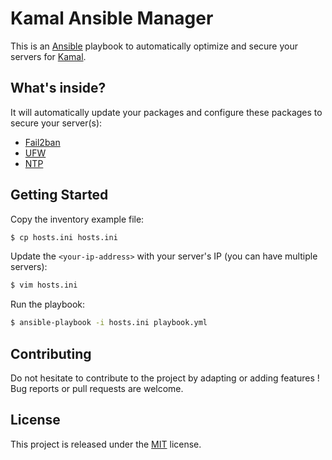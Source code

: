 # Kamal Ansible Manager

This is an [Ansible](https://www.ansible.com/) playbook to automatically optimize and secure your servers for [Kamal](https://kamal-deploy.org/).

## What's inside?

It will automatically update your packages and configure these packages to secure your server(s):

- [Fail2ban](https://github.com/fail2ban/fail2ban)
- [UFW](https://wiki.ubuntu.com/UncomplicatedFirewall)
- [NTP](https://wiki.ubuntu.com/UncomplicatedFirewall)

## Getting Started

Copy the inventory example file:
```bash
$ cp hosts.ini hosts.ini
```

Update the `<your-ip-address>` with your server's IP (you can have multiple servers):
```bash
$ vim hosts.ini
```

Run the playbook:
```bash
$ ansible-playbook -i hosts.ini playbook.yml
```

## Contributing

Do not hesitate to contribute to the project by adapting or adding features ! Bug reports or pull requests are welcome.

## License

This project is released under the [MIT](http://opensource.org/licenses/MIT) license.
